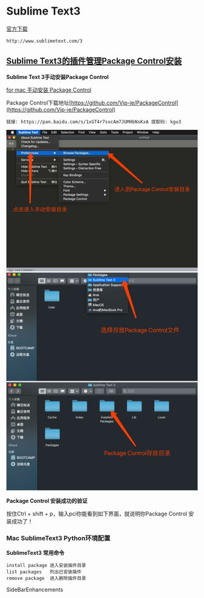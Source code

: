 # Sublime Text3

[官方下载](http://www.sublimetext.com/3)

```
http://www.sublimetext.com/3
```

## [Sublime Text3的插件管理Package Control安装](https://packagecontrol.io)

**Sublime Text 3手动安装Package Control**

[for mac 手动安装 Package Control](https://my.oschina.net/Atoman/blog/829597)

Package Control下载地址[https://github.com/Vip-ie/PackageControl](https://github.com/Vip-ie/PackageControl)

```
链接: https://pan.baidu.com/s/1xGT4r7sxcAm7JUMHbNsKxA 提取码: kgu3
```

![](/assets/PackageControl0.jpg)![](/assets/Package-Control1.jpg)![](/assets/Package-Control2.jpg)

**Package Control 安装成功的验证**

按住Ctrl + shift + p，输入pci你能看到如下界面，就说明你Package Control 安装成功了！

### Mac SublimeText3 Python环境配置

**SublimeText3 常用命令**

```
install package 进入安装插件目录
list packages   列出已安装插件
remove package  进入删除插件目录
```

SideBarEnhancements

